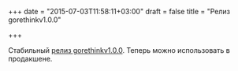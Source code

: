 +++
date = "2015-07-03T11:58:11+03:00"
draft = false
title = "Релиз gorethinkv1.0.0"

+++

<p>Стабильный <a href="https://github.com/dancannon/gorethink/releases/tag/v1.0.0">релиз gorethinkv1.0.0</a>. Теперь можно использовать в продакшене.</p>

